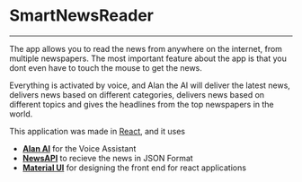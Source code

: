 # SmartNewsReader
***
 The app allows you to read the news from anywhere on the internet, from multiple newspapers. The most important feature about the app is that you dont even have to touch the mouse to get the news.
 
Everything is activated by voice, and Alan the AI will deliver the latest news, delivers news based on different categories, delivers news based on different topics and gives the headlines from the top newspapers in the world. 

This application was made in [React](https://reactjs.org/), and it uses 
- __[Alan AI](https://alan.app/)__ for the Voice Assistant
- __[NewsAPI](https://newsapi.org/)__ to recieve the news in JSON Format
- __[Material UI](https://material-ui.com/)__ for designing the front end for react applications
